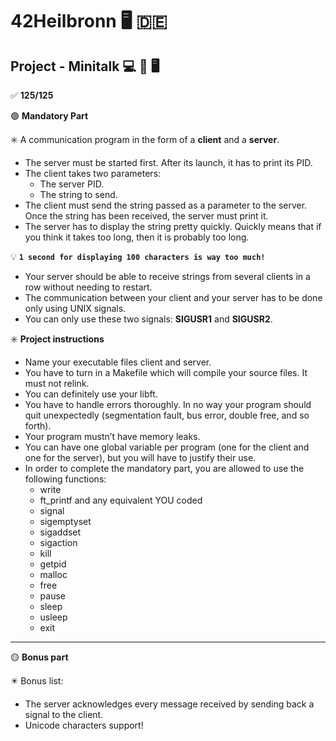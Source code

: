 # 42Heilbronn :desktop_computer: :de:

## Project - Minitalk :computer: :arrows_counterclockwise: :desktop_computer:

:white_check_mark: **125/125**

:green_circle: **Mandatory Part**

:eight_spoked_asterisk: A communication program in the form of a **client** and a **server**.
- The server must be started first. After its launch, it has to print its PID.
- The client takes two parameters:
  - The server PID.
  - The string to send.
- The client must send the string passed as a parameter to the server.
Once the string has been received, the server must print it.
- The server has to display the string pretty quickly. Quickly means that if you think
it takes too long, then it is probably too long.

:bulb: **`1 second for displaying 100 characters is way too much!`**

- Your server should be able to receive strings from several clients in a row without
needing to restart.
- The communication between your client and your server has to be done only using
UNIX signals.
- You can only use these two signals: **SIGUSR1** and **SIGUSR2**.

:eight_spoked_asterisk: **Project instructions**

- Name your executable files client and server.
- You have to turn in a Makefile which will compile your source files. It must not
relink.
- You can definitely use your libft.
- You have to handle errors thoroughly. In no way your program should quit unexpectedly (segmentation fault, bus error, double free, and so forth).
- Your program mustn’t have memory leaks.
- You can have one global variable per program (one for the client and one for
the server), but you will have to justify their use.
- In order to complete the mandatory part, you are allowed to use the following
functions:
  - write
  - ft_printf and any equivalent YOU coded
  - signal
  - sigemptyset
  - sigaddset
  - sigaction
  - kill
  - getpid
  - malloc
  - free
  - pause
  - sleep
  - usleep
  - exit

-------------------------------------------------------------------------------

:yellow_circle: **Bonus part**

:eight_pointed_black_star: Bonus list:
- The server acknowledges every message received by sending back a signal to the
client.
- Unicode characters support!


